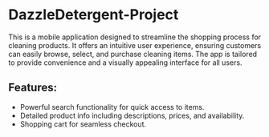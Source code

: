 # DazzleDetergent-Project

This is a mobile application designed to streamline the shopping process for cleaning products. It offers an intuitive user experience, ensuring customers can easily browse, select, and purchase cleaning items. The app is tailored to provide convenience and a visually appealing interface for all users.

## Features:

- Powerful search functionality for quick access to items.
- Detailed product info including descriptions, prices, and availability.
- Shopping cart for seamless checkout.
